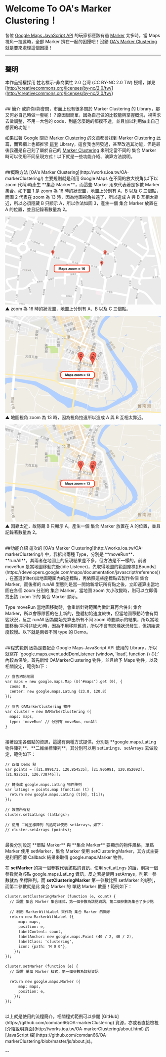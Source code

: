 # Welcome To OA's Marker Clustering！
各位 [Google Maps JavaScript API](https://developers.google.com/maps/documentation/javascript/tutorial?hl=zh-tw) 的玩家都應該有過 [Marker](https://developers.google.com/maps/documentation/javascript/markers?hl=zh-tw) 太多時，當 Maps 視角一拉遠時，全部 Marker 擠在一起的困擾吧！沒錯 [OA's Marker Clustering](https://github.com/comdan66/OA-markerClustering) 就是要來處理這個困擾！

---
## 聲明
本作品授權採用 姓名標示-非商業性 2.0 台灣 (CC BY-NC 2.0 TW) 授權，詳見 [http://creativecommons.org/licenses/by-nc/2.0/tw/](http://creativecommons.org/licenses/by-nc/2.0/tw/)


<br/>
## 簡介
或許你/妳會問，市面上也有很多關於 Marker Clustering 的 Library，那又何必自己時做一套呢！？原因很簡單，因為自己做的比較能夠掌握概況，視需求去做調整，不用一大包的 code，到底怎麼跑的都摸不透，並且加以利用做出自己想要的功能！

如果試著 Google 關於 [Marker Clustering](https://developers.google.com/maps/documentation/javascript/marker-clustering) 的文章都會找到 Marker Clustering 此篇，而官網上也都推崇 [這套](https://github.com/googlemaps/js-marker-clusterer) Library，這套我也開發過，甚至改過其功能，但是最後我還是自己刻了屬於自己的 [Marker Clustering](http://works.ioa.tw/OA-markerClustering/) 來制定當不同的 集合 Marker 時可以使用不同呈現方式！以下就是一些功能介紹、演算方法說明。

<br/>
##概略方法
[OA's Marker Clustering](http://works.ioa.tw/OA-markerClustering/) 主要規則就是利用 Google Maps 在不同的放大視角(以下以 zoom 代稱)時產生 **集合 Marker**，而這些 Marker 用來代表著是多數 Marker 集合。如下圖 1 是 zoom 為 16 時的狀況圖，地圖上分別有 A、B 以及 C 三個點，而圖 2 代表在 zoom 為 13 時，因為地圖視角拉遠了，所以造成 A 與 B 互相太靠近，所以必須隱藏 B 只顯示 A，所以作法如圖 3，產生一個 集合 Marker 放置在 A 的位置，並且記錄著數量為 2。

![OA's Marker Clustering](img/about/01.png)
▲ zoom 為 16 時的狀況圖，地圖上分別有 A、B 以及 C 三個點。

![OA's Marker Clustering](img/about/02.png)
▲ 地圖視角 zoom 為 13 時，因為視角拉遠所以造成 A 與 B 互相太靠近。

![OA's Marker Clustering](img/about/02.png)
▲ 因靠太近，故隱藏 B 只顯示 A，產生一個 集合 Marker 放置在 A 的位置，並且記錄著數量為 2。


<br/>
##功能介紹
這次的 [OA's Marker Clustering](http://works.ioa.tw/OA-markerClustering/) 中，我拆出兩種 Type，分別是 **moveRun**、**runAll**，其兩者在地圖上的呈現結果差不多，但方法是不一樣的。前者 moveRun 是當地圖移動完後(idle Listener)，先取得地圖的範圍座標([Bounds](https://developers.google.com/maps/documentation/javascript/reference))，在塞選(filter)出地圖範圍內的座標點，再依照這些座標點去製作各個 集合 Marker。而後者的 runAll 型態則是當一開始新增玩所有點之後，立即運算出當地圖在各個 zoom 分別的 集合 Marker，當地圖 zoom 大小改變時，則可以立即得找出該 zoom 下的 集合 Marker 顯示。

Type moveRun 當地圖移動時，會重新針對範圍內做計算再合併出 集合 Marker，所以會移除舊的在上新的，整體初始速度較快，但當地圖移動時會有閃娑狀況，反之 runAll 因為開始先算出所有不同 zoom 時要顯示的結果，所以當地圖移動(平滑非放大)時，因為不用移除舊的，所以不會有閃爍狀況發生，但初始速度較慢。以下就是兩者不同 type 的 Demo。

<br/>
##程式範例
因為是要配合 Google Maps JavaScript API 使用的 Library，所以就寫在 `google.maps.event.addDomListener (window, 'load', function () {});` 內較為保險。首先新增 OAMarkerClustering 物件，並且給予 Maps 物件，以及相關設定，範例如下：

```
// 宣告初始地圖
var maps = new google.maps.Map ($('#maps').get (0), {
  zoom: 8,
  center: new google.maps.LatLng (23.8, 120.8)
});

// 宣告 OAMarkerClustering 物件
var cluster = new OAMarkerClustering ({
  maps: maps,
  type: 'moveRun' // 分別有 moveRun、runAll
}
```

<br/>
接著設定各個點的資訊，這邊有兩種方式提供，分別是 **google.maps.LatLng 物件陣列**、**二維坐標陣列**，其分別可以用 setLatLngs、setArrays 去做設定，範例如下：

```
// 四個 Demo 點
var points = [[21.899171, 120.854535], [21.905981, 120.852092], [21.922511, 120.738746]];

// 轉換成 google.maps.LatLng 物件陣列
var latLngs = points.map (function (t) {
  return new google.maps.LatLng (t[0], t[1]);
});

// 設置所有點
cluster.setLatLngs (latLngs);

// 使用 二維坐標陣列 的話可以使用 setArrays，如下：
// cluster.setArrays (points);
```

<br/>
最後分別設定 **單點 Marker** 與 **集合 Marker** 要顯示的物件風格，單點 Marker 使用 setMarker，集合 Marker 使用 setClusteringMarker，其方式主要是利用回傳 Callback 結果來取得 google.maps.Marker 物件。

在 **setMarker** 的第一個參數代表該點的資訊，使用 setLatLngs 的話，則第一個參數就為該點 google.maps.LatLng 資訊，反之若是使用 setArrays，則第一參數就為 坐標陣列。而 **setClusteringMarker** 第一參數比照 setMarker 的規則，而第二參數就是此 集合 Marker 的 單點 Marker 數量！範例如下：

```
cluster.setClusteringMarker (function (e, count) {
  // 設置 集合 Marker 集合樣式，第一個參數為該點資訊，第二個參數為集合了多少點

  // 利用 MarkerWithLabel 來作為 集合 Marker 的顯示
  return new MarkerWithLabel ({
      map: maps,
      position: e,
      labelContent: count,
      labelAnchor: new google.maps.Point (40 / 2, 40 / 2),
      labelClass: 'clustering',
      icon: {path: 'M 0 0'},
    });
});

cluster.setMarker (function (e) {
  // 設置 單個 Marker 樣式，第一個參數為該點資訊
  
  return new google.maps.Marker ({
      map: maps,
      position: e,
    });
});
```

<br/>
以上就是使用的流程簡介，相關程式範例可以參閱 [GitHub](https://github.com/comdan66/OA-markerClustering) 資源，亦或者直接檢視 [介紹說明頁面](http://works.ioa.tw/OA-markerClustering/about.html) 的 [JavaScript 檔](https://github.com/comdan66/OA-markerClustering/blob/master/js/about.js)。

--
